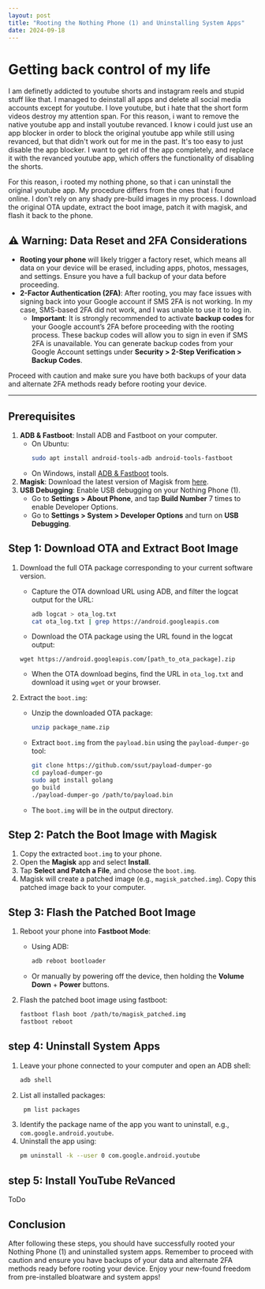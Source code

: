 ```yaml
---
layout: post
title: "Rooting the Nothing Phone (1) and Uninstalling System Apps"
date: 2024-09-18
---
```


# Getting back control of my life

I am definetly addicted to youtube shorts and instagram reels and stupid stuff like that. I managed to deinstall all apps and delete all social media accounts except for youtube. I love youtube, but i hate that the short form videos destroy my attention span. For this reason, i want to remove the native youtube app and install youtube revanced. I know i could just use an app blocker in order to block the original youtube app while still using revanced, but that didn't work out for me in the past. It's too easy to just disable the app blocker. I want to get rid of the app completely, and replace it with the revanced youtube app, which offers the functionality of disabling the shorts. 

For this reason, i rooted my nothing phone, so that i can uninstall the original youtube app. My procedure differs from the ones that i found online. I don't rely on any shady pre-build images in my process. I download the original OTA update, extract the boot image, patch it with magisk, and flash it back to the phone. 

## ⚠️ Warning: Data Reset and 2FA Considerations

- **Rooting your phone** will likely trigger a factory reset, which means all data on your device will be erased, including apps, photos, messages, and settings. Ensure you have a full backup of your data before proceeding.
- **2-Factor Authentication (2FA)**: After rooting, you may face issues with signing back into your Google account if SMS 2FA is not working. In my case, SMS-based 2FA did not work, and I was unable to use it to log in. 
  - **Important**: It is strongly recommended to activate **backup codes** for your Google account’s 2FA before proceeding with the rooting process. These backup codes will allow you to sign in even if SMS 2FA is unavailable. You can generate backup codes from your Google Account settings under **Security > 2-Step Verification > Backup Codes**.

Proceed with caution and make sure you have both backups of your data and alternate 2FA methods ready before rooting your device.

---

## Prerequisites
1. **ADB & Fastboot**: Install ADB and Fastboot on your computer.
   - On Ubuntu: 
     ```bash
     sudo apt install android-tools-adb android-tools-fastboot
     ```
   - On Windows, install [ADB & Fastboot](https://developer.android.com/studio/releases/platform-tools) tools.
2. **Magisk**: Download the latest version of Magisk from [here](https://github.com/topjohnwu/Magisk/releases).
3. **USB Debugging**: Enable USB debugging on your Nothing Phone (1).
   - Go to **Settings > About Phone**, and tap **Build Number** 7 times to enable Developer Options.
   - Go to **Settings > System > Developer Options** and turn on **USB Debugging**.

## Step 1: Download OTA and Extract Boot Image
1. Download the full OTA package corresponding to your current software version.
   - Capture the OTA download URL using ADB, and filter the logcat output for the URL:
     ```bash
     adb logcat > ota_log.txt
     cat ota_log.txt | grep https://android.googleapis.com
     ```
   - Download the OTA package using the URL found in the logcat output:
    ```
    wget https://android.googleapis.com/[path_to_ota_package].zip
   ```
   - When the OTA download begins, find the URL in `ota_log.txt` and download it using `wget` or your browser.

2. Extract the `boot.img`:
   - Unzip the downloaded OTA package:
     ```bash
     unzip package_name.zip
     ```
   - Extract `boot.img` from the `payload.bin` using the `payload-dumper-go` tool:
     ```bash
     git clone https://github.com/ssut/payload-dumper-go
     cd payload-dumper-go
     sudo apt install golang
     go build
     ./payload-dumper-go /path/to/payload.bin
     ```
   - The `boot.img` will be in the output directory.

## Step 2: Patch the Boot Image with Magisk
1. Copy the extracted `boot.img` to your phone.
2. Open the **Magisk** app and select **Install**.
3. Tap **Select and Patch a File**, and choose the `boot.img`.
4. Magisk will create a patched image (e.g., `magisk_patched.img`). Copy this patched image back to your computer.

## Step 3: Flash the Patched Boot Image
1. Reboot your phone into **Fastboot Mode**:
   - Using ADB:
     ```bash
     adb reboot bootloader
     ```
   - Or manually by powering off the device, then holding the **Volume Down** + **Power** buttons.

2. Flash the patched boot image using fastboot:
   ```bash
   fastboot flash boot /path/to/magisk_patched.img
   fastboot reboot


## step 4: Uninstall System Apps
1. Leave your phone connected to your computer and open an ADB shell:
   ```bash
   adb shell
   ```
2. List all installed packages:
   ```bash
    pm list packages
    ```
3. Identify the package name of the app you want to uninstall, e.g., `com.google.android.youtube`.
4. Uninstall the app using:
   ```bash
   pm uninstall -k --user 0 com.google.android.youtube
   ```

## step 5: Install YouTube ReVanced

ToDo

## Conclusion
After following these steps, you should have successfully rooted your Nothing Phone (1) and uninstalled system apps. Remember to proceed with caution and ensure you have backups of your data and alternate 2FA methods ready before rooting your device. Enjoy your new-found freedom from pre-installed bloatware and system apps!
```